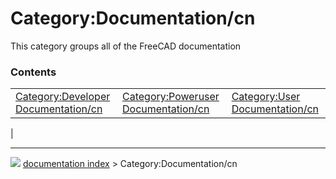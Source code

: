 # Category:Documentation/cn
This category groups all of the FreeCAD documentation

### Contents

|     |     |     |
| --- | --- | --- |
| [Category:Developer Documentation/cn](Category_Developer_Documentation/cn.md) | [Category:Poweruser Documentation/cn](Category_Poweruser_Documentation/cn.md) | [Category:User Documentation/cn](Category_User_Documentation/cn.md) |
|



---
![](images/Right_arrow.png) [documentation index](../README.md) > Category:Documentation/cn
